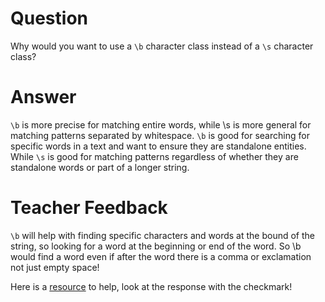 # Question

Why would you want to use a `\b` character class instead of a `\s` character class?

# Answer

`\b` is more precise for matching entire words, while \s is more general for matching patterns separated by whitespace. `\b` is good for searching for specific words in a text and want to ensure they are standalone entities. While `\s` is good for matching patterns regardless of whether they are standalone words or part of a longer string.

# Teacher Feedback

`\b` will help with finding specific characters and words at the bound of the string, so looking for a word at the beginning or end of the word. So \b would find a word even if after the word there is a comma or exclamation not just empty space! 

Here is a [resource](https://stackoverflow.com/questions/17020224/difference-between-b-and-s-in-regular-expression) to help, look at the response with the checkmark!
